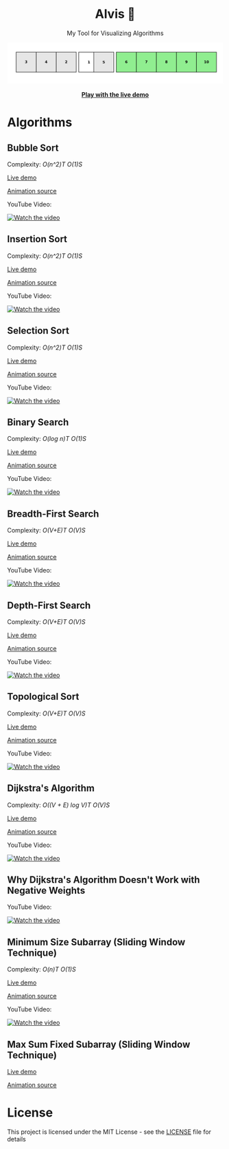 <h1 align="center">Alvis 🌟</h1>
<p align="center">My Tool for Visualizing Algorithms</p>

<p align="center">
	<img src="screenshot.png" alt="screenshot">
</p>

<p align="center"><b><a href="https://alvis-algorithms.web.app/">Play with the live demo</a></b></p>

# Algorithms

## Bubble Sort

Complexity: _O(n^2)T_ _O(1)S_

[Live demo](https://alvis-algorithms.web.app/?a=bsrt)

[Animation source](src/catalog/sorting/bubble-sort.ts)

YouTube Video:

[![Watch the video](https://img.youtube.com/vi/9VYwtAANzG8/mqdefault.jpg)](https://youtu.be/9VYwtAANzG8)

## Insertion Sort

Complexity: _O(n^2)T_ _O(1)S_

[Live demo](https://alvis-algorithms.web.app/?a=isrt)

[Animation source](src/catalog/sorting/insertion-sort.ts)

YouTube Video:

[![Watch the video](https://img.youtube.com/vi/_Rf4cVNKvts/mqdefault.jpg)](https://youtu.be/_Rf4cVNKvts)

## Selection Sort

Complexity: _O(n^2)T_ _O(1)S_

[Live demo](https://alvis-algorithms.web.app/?a=ssrt)

[Animation source](src/catalog/sorting/selection-sort.ts)

YouTube Video:

[![Watch the video](https://img.youtube.com/vi/akihcmT94Ig/mqdefault.jpg)](https://youtu.be/akihcmT94Ig)

## Binary Search

Complexity: _O(log n)T_ _O(1)S_

[Live demo](https://alvis-algorithms.web.app/?a=bs)

[Animation source](src/catalog/search/binary-search.ts)

YouTube Video:

[![Watch the video](https://img.youtube.com/vi/rBZynhXISlo/mqdefault.jpg)](https://youtu.be/rBZynhXISlo)

## Breadth-First Search

Complexity: _O(V+E)T_ _O(V)S_

[Live demo](https://alvis-algorithms.web.app/?a=bfs)

[Animation source](src/catalog/graphs/breadth-first-search.ts)

YouTube Video:

[![Watch the video](https://img.youtube.com/vi/N6wicLpEmHY/mqdefault.jpg)](https://youtu.be/N6wicLpEmHY)

## Depth-First Search

Complexity: _O(V+E)T_ _O(V)S_

[Live demo](https://alvis-algorithms.web.app/?a=dfs)

[Animation source](src/catalog/graphs/depth-first-search.ts)

YouTube Video:

[![Watch the video](https://img.youtube.com/vi/5GcSvYDgiSo/mqdefault.jpg)](https://youtu.be/5GcSvYDgiSo)

## Topological Sort

Complexity: _O(V+E)T_ _O(V)S_

[Live demo](https://alvis-algorithms.web.app/?a=tsrt)

[Animation source](src/catalog/graphs/topological-sort.ts)

YouTube Video:

[![Watch the video](https://img.youtube.com/vi/7J3GadLzydI/mqdefault.jpg)](https://youtu.be/7J3GadLzydI)

## Dijkstra's Algorithm

Complexity: _O((V + E) log V)T_ _O(V)S_

[Live demo](https://alvis-algorithms.web.app/?a=da)

[Animation source](src/catalog/graphs/dijkstras-algorithm.ts)

YouTube Video:

[![Watch the video](https://img.youtube.com/vi/71Z-Jpnm3D4/mqdefault.jpg)](https://youtu.be/71Z-Jpnm3D4)

## Why Dijkstra's Algorithm Doesn't Work with Negative Weights

YouTube Video:

[![Watch the video](https://img.youtube.com/vi/eXPw7BBMFNk/mqdefault.jpg)](https://youtu.be/eXPw7BBMFNk)

## Minimum Size Subarray (Sliding Window Technique)

Complexity: _O(n)T_ _O(1)S_

[Live demo](https://alvis-algorithms.web.app/?a=smlcon)

[Animation source](src/catalog/sliding-window/smallest-subarray-with-condition.ts)

YouTube Video:

[![Watch the video](https://img.youtube.com/vi/cxLhq-tYJsk/mqdefault.jpg)](https://youtu.be/cxLhq-tYJsk)

## Max Sum Fixed Subarray (Sliding Window Technique)

[Live demo](https://alvis-algorithms.web.app/?a=mxfxs)

[Animation source](src/catalog/sliding-window/max-sum-fixed-subarray.ts)

# License

This project is licensed under the MIT License - see the [LICENSE](LICENSE) file for details
